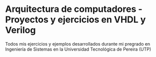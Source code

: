 # Arquitectura de computadores - Proyectos y ejercicios en VHDL y Verilog

Todos mis ejercicios y ejemplos desarrollados durante mi pregrado en Ingeniería de Sistemas en la Universidad Tecnológica de Pereira (UTP)
